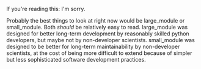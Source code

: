 If you're reading this: I'm sorry.

Probably the best things to look at right now would be large_module or small_module.
Both *should* be relatively easy to read.
large_module was designed for better long-term development by reasonably skilled python developers, but maybe not by non-developer scientists.
small_module was designed to be better for long-term maintainability by non-developer scientists, at the cost of being more difficult to extend because of simpler but less sophisticated software development practices.
